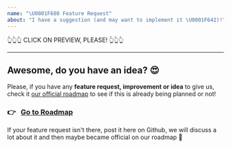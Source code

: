 ```yaml
---
name: "\U0001F680 Feature Request"
about: "I have a suggestion (and may want to implement it \U0001F642)!"
---
```


👆👆👆 CLICK ON PREVIEW, PLEASE! 👆👆👆

---

## Awesome, do you have an idea? 😍

Please, if you have any **feature request, improvement or idea** to give us, check it [our official roadmap](https://github.com/zoozTech/community-developers/projects/1) to see if this is already being planned or not!

### 👉 &nbsp; [Go to Roadmap](https://github.com/zoozTech/community-developers/projects/1)

If your feature request isn't there, post it here on Github, we will discuss a lot about it and then maybe became official on our roadmap 🤟
